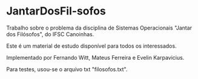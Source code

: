 # JantarDosFil-sofos
Trabalho sobre o problema da disciplina de Sistemas Operacionais "Jantar dos Filósofos", do IFSC Canoinhas.

Este é um material de estudo disponível para todos os interessados.

Implementado por Fernando Witt, Mateus Ferreira e Evelin Karpavicius.

Para testes, usou-se o arquivo txt "filosofos.txt".

